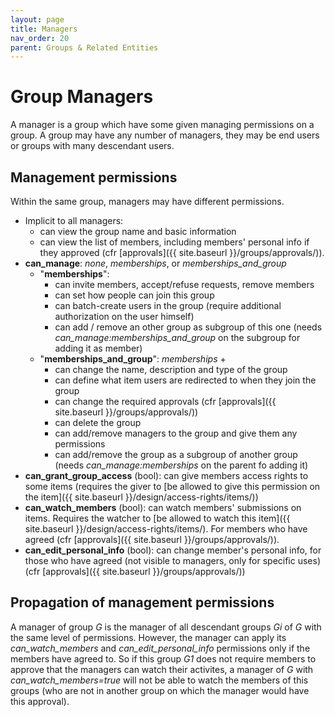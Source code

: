 ```yaml
---
layout: page
title: Managers
nav_order: 20
parent: Groups & Related Entities
---
```


# Group Managers

A manager is a group which have some given managing permissions on a group. A group may have any number of managers, they may be end users or groups with many descendant users.

## Management permissions

Within the same group, managers may have different permissions.

* Implicit to all managers:
  * can view the group name and basic information
  * can view the list of members, including members' personal info if they approved (cfr [approvals]({{ site.baseurl }}/groups/approvals/)).
* **can_manage**: *none*, *memberships*, or *memberships_and_group*
  * "**memberships**":
     * can invite members, accept/refuse requests, remove members
     * can set how people can join this group
     * can batch-create users in the group (require additional authorization on the user himself)
     * can add / remove an other group as subgroup of this one (needs *can_manage:memberships_and_group* on the subgroup for adding it as member)
  * "**memberships_and_group**": *memberships* +
     * can change the name, description and type of the group
     * can define what item users are redirected to when they join the group
     * can change the required approvals (cfr [approvals]({{ site.baseurl }}/groups/approvals/))
     * can delete the group
     * can add/remove managers to the group and give them any permissions
     * can add/remove the group as a subgroup of another group (needs *can_manage:memberships* on the parent fo adding it)
* **can_grant_group_access** (bool): can give members access rights to some items (requires the giver to [be allowed to give this permission on the item]({{ site.baseurl }}/design/access-rights/items/))
* **can_watch_members** (bool): can watch members' submissions on items. Requires the watcher to [be allowed to watch this item]({{ site.baseurl }}/design/access-rights/items/). For members who have agreed (cfr [approvals]({{ site.baseurl }}/groups/approvals/)).
* **can_edit_personal_info** (bool): can change member's personal info, for those who have agreed (not visible to managers, only for specific uses) (cfr [approvals]({{ site.baseurl }}/groups/approvals/))

## Propagation of management permissions

A manager of group *G* is the manager of all descendant groups *Gi* of *G* with the same level of permissions. However, the manager can apply its *can_watch_members* and *can_edit_personal_info* permissions only if the members have agreed to. So if this group *G1* does not require members to approve that the managers can watch their activites, a manager of *G* with *can_watch_members=true* will not be able to watch the members of this groups (who are not in another group on which the manager would have this approval).

